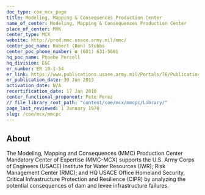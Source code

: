 ```yaml
---
doc_type: coe_mcx_page 
title: Modeling, Mapping & Consequences Production Center
name_of_center: Modeling, Mapping & Consequences Production Center
place_of_center: MVK
center_type: MCX
website: http://prod.mmc.usace.army.mil/mmc/
center_poc_name: Robert (Ben) Stubbs
center_poc_phone_number: ☎ (601) 631-5681
hq_poc_name: Phoebe Percell
hq_division: E&C
er_number: ER 10-1-54
er_link: https://www.publications.usace.army.mil/Portals/76/Publications/EngineerRegulations/ER_10-1-54.pdf?ver=jfo8T2wlscv3szoHOpvoBQ%3d%3d
er_publication_date: 30 Jun 2013
activation_date: N/A
recertification_date: 17 Jan 2018
center_functional_proponent: Pete Perez
// file_library_root_path: "content/coe/mcx/mmcpc/Library/" 
page_last_reviewed: 1 January 1970 
slug: /coe/mcx/mmcpc
---
```


## About 

The Modeling, Mapping and Consequences (MMC) Production Center Mandatory Center of Expertise (MMC-MCX) supports the U.S. Army Corps of Engineers (USACE) Institute for Water Resources (IWR); Risk Management Center (RMC); and HQ USACE Office Homeland Security, Critical Infrastructure Protection and Resilience (CIPR) by analyzing the potential consequences of dam and levee infrastructure failures.

 
